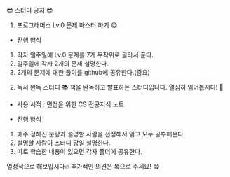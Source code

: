 😎 스터디 공지 😎

1) 프로그래머스 Lv.0 문제 마스터 하기 😋

- 진행 방식
1. 각자 일주일에 Lv.0 문제를 7개 무작위로 골라서 푼다.
2. 일주일에 각자 2개의 문제 설명한다.
3. 2개의 문제에 대한 풀이를 github에 공유한다.(중요)

2) 독서 완독 스터디 📚
책을 완독하고 발표하는 스터디입니다.
열심히 읽어봅시다! 🥳

 - 사용 서적 : 면접을 위한 CS 전공지식 노트

 - 진행 방식
1. 매주 정해진 분량과 설명할 사람을 선정해서 읽고 모두 공부해온다.
2. 설명할 사람이 스터디 당일 설명한다.
3. 따로 학습한 내용이 있으면 각자 폴더에 공유한다.

열정적으로 해보입시다🔥
추가적인 의견은 톡으로 주세요! 😋
